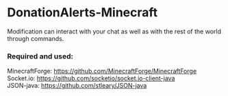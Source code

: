 # DonationAlerts-Minecraft
Modification can interact with your chat as well as with the rest of the world through commands.

### Required and used:
MinecraftForge: https://github.com/MinecraftForge/MinecraftForge  
Socket.io: https://github.com/socketio/socket.io-client-java  
JSON-java: https://github.com/stleary/JSON-java  
